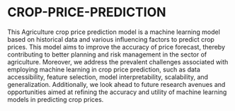 # CROP-PRICE-PREDICTION
This Agriculture crop price prediction model is a machine learning model based on historical data and various influencing factors to predict crop prices. This model aims to improve the accuracy of price forecast, thereby contributing to better planning and risk management in the sector of agriculture. Moreover, we address the prevalent challenges associated with employing machine learning in crop price prediction, such as data accessibility, feature selection, model interpretability, scalability, and generalization. Additionally, we look ahead to future research avenues and opportunities aimed at refining the accuracy and utility of machine learning models in predicting crop prices. 

